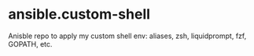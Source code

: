 # ansible.custom-shell
Anisble repo to apply my custom shell env: aliases, zsh, liquidprompt, fzf, GOPATH, etc.
